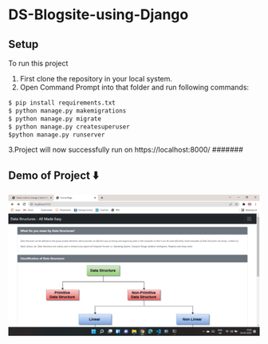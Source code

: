 # DS-Blogsite-using-Django

## Setup
To run this project
1. First clone the repository in your local system.
2. Open Command Prompt into that folder and run following commands:
```
$ pip install requirements.txt
$ python manage.py makemigrations
$ python manage.py migrate
$ python manage.py createsuperuser
$python manage.py runserver
```
3.Project will now successfully run on https://localhost:8000/
####### 
## Demo of Project ⬇️
![page-1](https://github.com/NeerajJ16/DS-Blogsite-using-Django/blob/master/project-images/Screenshot%20(1).png)
